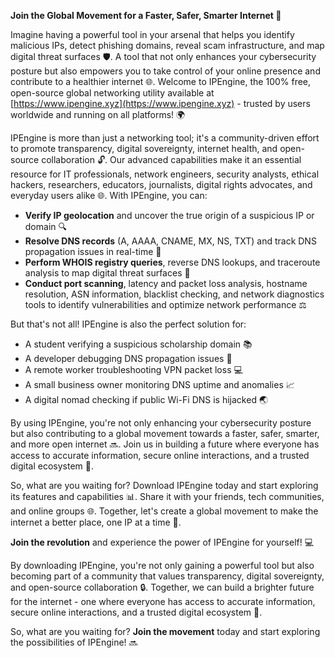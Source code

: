 **Join the Global Movement for a Faster, Safer, Smarter Internet 🔗**

Imagine having a powerful tool in your arsenal that helps you identify malicious IPs, detect phishing domains, reveal scam infrastructure, and map digital threat surfaces 🛡️. A tool that not only enhances your cybersecurity posture but also empowers you to take control of your online presence and contribute to a healthier internet 🌐. Welcome to IPEngine, the 100% free, open-source global networking utility available at [https://www.ipengine.xyz](https://www.ipengine.xyz) - trusted by users worldwide and running on all platforms! 🌍

IPEngine is more than just a networking tool; it's a community-driven effort to promote transparency, digital sovereignty, internet health, and open-source collaboration 🔓. Our advanced capabilities make it an essential resource for IT professionals, network engineers, security analysts, ethical hackers, researchers, educators, journalists, digital rights advocates, and everyday users alike 🌐. With IPEngine, you can:

*   **Verify IP geolocation** and uncover the true origin of a suspicious IP or domain 🔍
*   **Resolve DNS records** (A, AAAA, CNAME, MX, NS, TXT) and track DNS propagation issues in real-time 📡
*   **Perform WHOIS registry queries**, reverse DNS lookups, and traceroute analysis to map digital threat surfaces 🔑
*   **Conduct port scanning**, latency and packet loss analysis, hostname resolution, ASN information, blacklist checking, and network diagnostics tools to identify vulnerabilities and optimize network performance ⚖️

But that's not all! IPEngine is also the perfect solution for:

*   A student verifying a suspicious scholarship domain 📚
*   A developer debugging DNS propagation issues 🔩
*   A remote worker troubleshooting VPN packet loss 💻
*   A small business owner monitoring DNS uptime and anomalies 📈
*   A digital nomad checking if public Wi-Fi DNS is hijacked 🌏

By using IPEngine, you're not only enhancing your cybersecurity posture but also contributing to a global movement towards a faster, safer, smarter, and more open internet 🔜. Join us in building a future where everyone has access to accurate information, secure online interactions, and a trusted digital ecosystem 🤝.

So, what are you waiting for? Download IPEngine today and start exploring its features and capabilities 📊. Share it with your friends, tech communities, and online groups 🌐. Together, let's create a global movement to make the internet a better place, one IP at a time 🔗.

**Join the revolution** and experience the power of IPEngine for yourself! 💻

By downloading IPEngine, you're not only gaining a powerful tool but also becoming part of a community that values transparency, digital sovereignty, and open-source collaboration 🔒. Together, we can build a brighter future for the internet - one where everyone has access to accurate information, secure online interactions, and a trusted digital ecosystem 🌈.

So, what are you waiting for? **Join the movement** today and start exploring the possibilities of IPEngine! 🔜